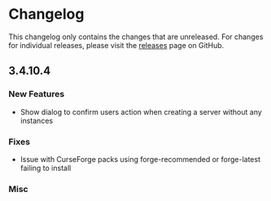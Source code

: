 # Changelog

This changelog only contains the changes that are unreleased. For changes for individual releases, please visit the
[releases](https://github.com/ATLauncher/ATLauncher/releases) page on GitHub.

## 3.4.10.4

### New Features
- Show dialog to confirm users action when creating a server without any instances

### Fixes
- Issue with CurseForge packs using forge-recommended or forge-latest failing to install

### Misc
